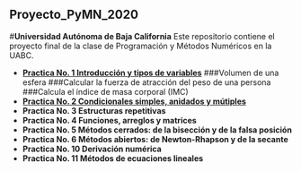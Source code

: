 ## Proyecto_PyMN_2020
#**Universidad Autónoma  de Baja California** 
Este repositorio contiene el proyecto final de la clase de Programación y Métodos Numéricos en la UABC. 
* [**Practica No. 1 Introducción y tipos de variables**](https://github.com/Franciscorc14/Proyecto_PyMN_2020/tree/main/Practica%201)
###Volumen de una esfera
###Calcular la fuerza de atracción del peso de una persona
###Calcula el índice de masa corporal (IMC)
* [**Practica No. 2 Condicionales simples, anidados y mútiples**](https://github.com/Franciscorc14/Proyecto_PyMN_2020/tree/main/Practica%202)
* **Practica No. 3 Estructuras repetitivas**
* **Practica No. 4 Funciones, arreglos y matrices**
* **Practica No. 5 Métodos cerrados: de la bisección y de la falsa posición**
* **Practica No. 6 Métodos abiertos: de Newton-Rhapson y de la secante**
* **Practica No. 10 Derivación numérica**
* **Practica No. 11 Métodos de ecuaciones lineales**


